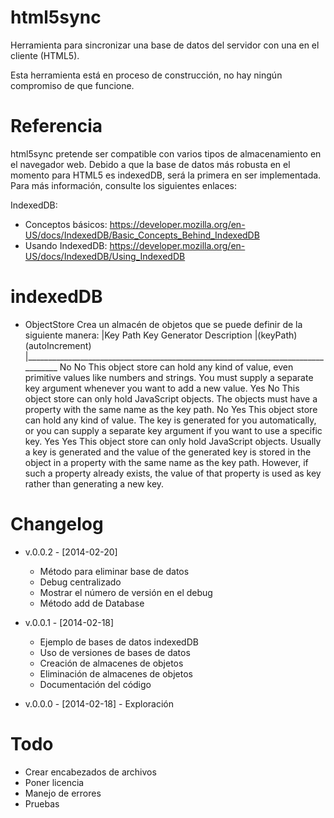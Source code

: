html5sync
=========

Herramienta para sincronizar una base de datos del servidor con una en el cliente (HTML5).

Esta herramienta está en proceso de construcción, no hay ningún compromiso de que funcione.


Referencia
=========

html5sync pretende ser compatible con varios tipos de almacenamiento en el navegador web. Debido a que la base de datos más robusta en el momento para HTML5 es indexedDB, será la primera en ser implementada. Para más información, consulte los siguientes enlaces:

IndexedDB:
* Conceptos básicos: https://developer.mozilla.org/en-US/docs/IndexedDB/Basic_Concepts_Behind_IndexedDB
* Usando IndexedDB: https://developer.mozilla.org/en-US/docs/IndexedDB/Using_IndexedDB

indexedDB
=========

* ObjectStore
    Crea un almacén de objetos que se puede definir de la siguiente manera:
    |Key Path    Key Generator 	Description
    |(keyPath)   (autoIncrement)
    |__________________________________________________________________________________
     No          No              This object store can hold any kind of value, 
                                 even primitive values like numbers and strings. 
                                 You must supply a separate key argument whenever 
                                 you want to add a new value.
     Yes     	No                 This object store can only hold JavaScript objects. 
                                 The objects must have a property with the same name 
                                 as the key path.
     No          Yes             This object store can hold any kind of value. The 
                                 key is generated for you automatically, or you can 
                                 supply a separate key argument if you want to use a 
                                 specific key.
     Yes         Yes             This object store can only hold JavaScript objects. 
                                 Usually a key is generated and the value of the 
                                 generated key is stored in the object in a property 
                                 with the same name as the key path. However, if such 
                                 a property already exists, the value of that property 
                                 is used as key rather than generating a new key.


Changelog
=========

* v.0.0.2 - [2014-02-20]
    * Método para eliminar base de datos
    * Debug centralizado
    * Mostrar el número de versión en el debug
    * Método add de Database

* v.0.0.1 - [2014-02-18]
    * Ejemplo de bases de datos indexedDB
    * Uso de versiones de bases de datos
    * Creación de almacenes de objetos
    * Eliminación de almacenes de objetos
    * Documentación del código

* v.0.0.0 - [2014-02-18] - Exploración

Todo
=========
* Crear encabezados de archivos
* Poner licencia
* Manejo de errores
* Pruebas
